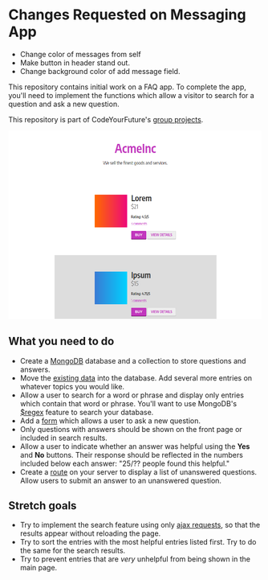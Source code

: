 # Changes Requested on Messaging App


- Change color of messages from self
- Make button in header stand out.
- Change background color of add message field.


This repository contains initial work on a FAQ app. To complete the app, you'll need to implement the functions which allow a visitor to search for a question and ask a new question.

This repository is part of CodeYourFuture's [group projects](https://github.com/CodeYourFuture/group-projects).

![Screenshot of starting point](screenshot.png)

## What you need to do

- Create a [MongoDB](https://www.mongodb.com/) database and a collection to store questions and answers.
- Move the [existing data](data) into the database. Add several more entries on whatever topics you would like.
- Allow a user to search for a word or phrase and display only entries which contain that word or phrase. You'll want to use MongoDB's [$regex](https://docs.mongodb.com/manual/reference/operator/query/regex/) feature to search your database.
- Add a [form](http://marksheet.io/html-forms.html) which allows a user to ask a new question.
- Only questions with answers should be shown on the front page or included in search results.
- Allow a user to indicate whether an answer was helpful using the **Yes** and **No** buttons. Their response should be reflected in the numbers included below each answer: "25/?? people found this helpful."
- Create a [route](https://expressjs.com/en/guide/routing.html) on your server to display a list of unanswered questions. Allow users to submit an answer to an unanswered question.

## Stretch goals

- Try to implement the search feature using only [ajax requests](https://developer.mozilla.org/en-US/docs/AJAX/Getting_Started), so that the results appear without reloading the page.
- Try to sort the entries with the most helpful entries listed first. Try to do the same for the search results.
- Try to prevent entries that are _very_ unhelpful from being shown in the main page.
